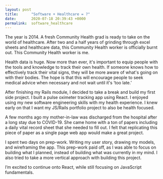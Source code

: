 ```yaml
---
layout: post
title:      "Software + Healthcare = ?"
date:       2020-07-18 20:39:43 +0000
permalink:  software_healthcare
---
```


The year is 2014. A fresh Community Health grad is ready to take on the world of healthcare. After two and a half years of grinding through excel sheets and healthcare data, this Community Health worker is officially burnt out. This Community Health worker is me.  

Health data is huge. Now more than ever, it's important to equip people with the tools and knowledge to track their own health. If someone knows how to effectively track their vital signs, they will be more aware of what's going on with their bodies. The hope is that this will encourage people to seek medical advice when necessary and not wait until it's ‘too late.’

After finishing my Rails module, I decided to take a break and build my first side project. I built a pulse oximeter tracking app using React. I enjoyed using my new software engineering skills with my health experience. I knew early on that I want my JS/Rails portfolio project to also be health focused.

A few months ago my mother-in-law was discharged from the hospital after a long stay due to COVID-19. She came home with a ton of papers including a daily vital record sheet that she needed to fill out. I felt that replicating this piece of paper as a single page web app would make a great project. 

I spent two days on prep-work. Writing my user story, drawing my models, and wireframing the app. This prep-work paid off, as I was able to focus on building what I planned, instead of building what was currently in my mind. I also tried to take a more vertical approach with building this project.

I’m excited to continue onto React, while still focusing on JavaScript fundamentals. 


